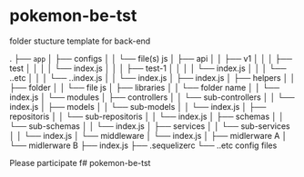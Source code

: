 # pokemon-be-tst

folder stucture template for back-end

.
├── `app`
│   ├── configs
│   │   └── file(s) js
│   ├── api
│   │   ├── v1
│   │   │   ├── test
│   │   │   │   └── index.js
│   │   │   ├── test-1
│   │   │   │   └── index.js
│   │   │   └── ..etc
│   │   │       └── ..index.js
│   │   └── index.js
│   ├── index.js
│   ├── helpers
│   │   ├── folder
│   │   └── file js
│   ├── libraries
│   │   └── folder name
│   │       └── index.js
│   └── modules
│       ├── controllers
│       │   └── sub-controllers
│       │       └── index.js
│       ├── models
│       │   └── sub-models
│       │       └── index.js
│       ├── repositoris
│       │   └── sub-repositoris
│       │       └── index.js
│       ├── schemas
│       │   └── sub-schemas
│       │       └── index.js
│       ├── services
│       │   └── sub-services
│       │       └── index.js
│       └── middleware
│           └── index.js
│               ├── midlerware A
│               └── midlerware B
├── index.js
├── .sequelizerc
└── ..etc config files

Please participate f# pokemon-be-tst
